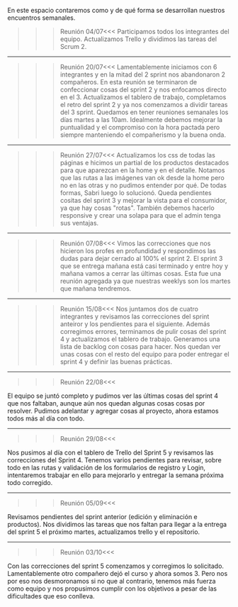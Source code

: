 En este espacio contaremos como y de qué forma se desarrollan nuestros encuentros semanales.

>>> Reunión 04/07<<<
Participamos todos los integrantes del equipo. Actualizamos Trello y dividimos las tareas del Scrum 2.

--------------------------------------

>>> Reunión 20/07<<<
Lamentablemente iniciamos con 6 integrantes y en la mitad del 2 sprint nos abandonaron 2 compañeros. 
En esta reunión se terminaron de confeccionar cosas del sprint 2 y nos enfocamos directo en el 3. Actualizamos el tablero de trabajo, completamos el retro del sprint 2 y ya nos comenzamos a dividir tareas del 3 sprint. 
Quedamos en tener reuniones semanales los días martes a las 10am. Idealmente debemos mejorar la puntualidad y el compromiso con la hora pactada pero siempre manteniendo el compañerismo y la buena onda.

--------------------------------------

>>> Reunión 27/07<<<
Actualizamos los css de todas las páginas e hicimos un partial de los productos destacados para que aparezcan en la home y en el detalle. Notamos que las rutas a las imágenes van ok desde la home pero no en las otras y no pudimos entender por qué. De todas formas, Sabri luego lo solucionó. Queda pendientes cositas del sprint 3 y mejorar la vista para el consumidor, ya que hay cosas "rotas". También debemos hacerlo responsive y crear una solapa para que el admin tenga sus ventajas.

--------------------------------------

>>> Reunión 07/08<<<
Vimos las correcciones que nos hicieron los profes en profundidad y respondimos las dudas para dejar cerrado al 100% el sprint 2. El sprint 3 que se entrega mañana está casi terminado y entre hoy y mañana vamos a cerrar las últimas cosas. Esta fue una reunión agregada ya que nuestras weeklys son los martes que mañana tendremos.

--------------------------------------

>>> Reunión 15/08<<<
Nos juntamos dos de cuatro integrantes y revisamos las correcciones del sprint anteiror y los pendientes para el siguiente. Además corregimos errores, terminamos de pulir cosas del sprint 4 y actualizamos el tablero de trabajo. Generamos una lista de backlog con cosas para hacer. Nos quedan ver unas cosas con el resto del equipo para poder entregar el sprint 4 y definir las buenas prácticas.

--------------------------------------

>>> Reunión 22/08<<<

El equipo se juntó completo y pudimos ver las últimas cosas del sprint 4 que nos faltaban, aunque aún nos quedan algunas cosas cosas por resolver. Pudimos adelantar y agregar cosas al proyecto, ahora estamos todos más al día con todo.

--------------------------------------

>>> Reunión 29/08<<<

Nos pusimos al día con el tablero de Trello del Sprint 5 y revisamos las correcciones del Sprint 4. Tenemos varios pendientes para revisar, sobre todo en las rutas y validación de los formularios de registro y Login, intentaremos trabajar en ello para mejorarlo y entregar la semana próxima todo corregido.

--------------------------------------

>>> Reunión 05/09<<<

Revisamos pendientes del sprint anterior (edición y eliminación e productos). Nos dividimos las tareas que nos faltan para llegar a la entrega del sprint 5 el próximo martes, actualizamos trello y el repositorio.

--------------------------------------

>>> Reunión 03/10<<<

Con las correcciones del sprint 5 comenzamos y corregimos lo solicitado. Lamentablemente otro compañero dejó el curso y ahora somos 3. Pero nos por eso nos desmoronamos si no que al contrario, tenemos más fuerza como equipo y nos propusimos cumplir con los objetivos a pesar de las dificultades que eso conlleva.